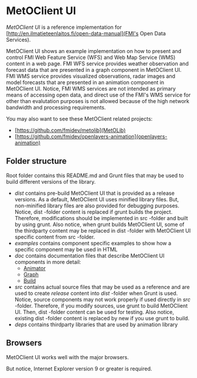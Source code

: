 MetOClient UI
=============

*MetOClient UI* is a reference implementation for 
[http://en.ilmatieteenlaitos.fi/open-data-manual](FMI's Open Data Services).

MetOClient UI shows an example implementation on how to present and control 
FMI Web Feature Service (WFS) and Web Map Service (WMS) content in a web page. 
FMI WFS service provides weather observation and forecast data that are presented 
in a graph component in MetOClient UI. FMI WMS service provides visualized observations, 
radar images and model forecasts that are presented in an animation component in MetOClient UI. 
Notice, FMI WMS services are not intended as primary means of accessing open data, and direct use 
of the FMI's WMS service for other than evalutation purposes is not allowed because of the high 
network bandwidth and processing requirements.

You may also want to see these MetOClient related projects:
* [https://github.com/fmidev/metolib](MetOLib)
* [https://github.com/fmidev/openlayers-animation](openlayers-animation)

Folder structure
----------------

Root folder contains this README.md and Grunt files that may be used to build different versions of the library.

* *dist* contains pre-build MetOClient UI that is provided as a release versions. 
         As a default, MetOClient UI uses minified library files. But, non-minified library files are 
         also provided for debugging purposes. Notice, dist -folder content is replaced if grunt builds 
         the project. Therefore, modifications should be implemented in src -folder and built by using grunt. 
         Also notice, when grunt builds MetOClient UI, some of the thirdparty content may be replaced in 
         dist -folder with MetOClient UI specific content from src -folder.
* *examples* contains component specific examples to show how a specific component may be used in HTML
* *doc* contains documentation files that describe MetOClient UI components in more detail:
    * [Animator](doc/animator.md)
    * [Graph](doc/graph.md)
    * [Build](doc/build.md)
* *src* contains actual source files that may be used as a reference and are used to create *release* content 
        into *dist* -folder when Grunt is used. Notice, source components may not work properly if used directly in 
        *src* -folder. Therefore, if you modify sources, use grunt to build MetOClient UI. Then, dist -folder content 
        can be used for testing. Also notice, existing dist -folder content is replaced by new if you use grunt to build.
* *deps* contains thirdparty libraries that are used by animation library

Browsers
--------

MetOClient UI works well with the major browsers.

But notice, Internet Explorer version 9 or greater is required.
